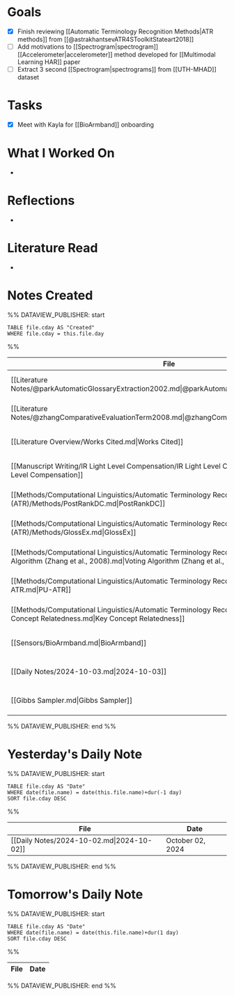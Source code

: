 
# Goals

- [x] Finish reviewing [[Automatic Terminology Recognition Methods|ATR methods]] from [[@astrakhantsevATR4SToolkitStateart2018]]
- [ ] Add motivations to [[Spectrogram|spectrogram]] [[Accelerometer|accelerometer]] method developed for [[Multimodal Learning HAR]] paper
- [ ] Extract 3 second [[Spectrogram|spectrograms]] from [[UTH-MHAD]] dataset

# Tasks

- [x] Meet with Kayla for [[BioArmband]] onboarding

# What I Worked On

- 

# Reflections

- 

# Literature Read

- 

# Notes Created


%% DATAVIEW_PUBLISHER: start
```dataview
TABLE file.cday AS "Created"
WHERE file.cday = this.file.day
```
%%

| File                                                                                                                                                                  | Created          |
| --------------------------------------------------------------------------------------------------------------------------------------------------------------------- | ---------------- |
| [[Literature Notes/@parkAutomaticGlossaryExtraction2002.md\|@parkAutomaticGlossaryExtraction2002]]                                                                    | October 03, 2024 |
| [[Literature Notes/@zhangComparativeEvaluationTerm2008.md\|@zhangComparativeEvaluationTerm2008]]                                                                      | October 03, 2024 |
| [[Literature Overview/Works Cited.md\|Works Cited]]                                                                                                                   | October 03, 2024 |
| [[Manuscript Writing/IR Light Level Compensation/IR Light Level Compensation.md\|IR Light Level Compensation]]                                                        | October 03, 2024 |
| [[Methods/Computational Linguistics/Automatic Terminology Recognition (ATR)/Methods/PostRankDC.md\|PostRankDC]]                                                       | October 03, 2024 |
| [[Methods/Computational Linguistics/Automatic Terminology Recognition (ATR)/Methods/GlossEx.md\|GlossEx]]                                                             | October 03, 2024 |
| [[Methods/Computational Linguistics/Automatic Terminology Recognition (ATR)/Methods/Voting Algorithm (Zhang et al., 2008).md\|Voting Algorithm (Zhang et al., 2008)]] | October 03, 2024 |
| [[Methods/Computational Linguistics/Automatic Terminology Recognition (ATR)/Methods/PU-ATR.md\|PU-ATR]]                                                               | October 03, 2024 |
| [[Methods/Computational Linguistics/Automatic Terminology Recognition (ATR)/Methods/Key Concept Relatedness.md\|Key Concept Relatedness]]                             | October 03, 2024 |
| [[Sensors/BioArmband.md\|BioArmband]]                                                                                                                                 | October 03, 2024 |
| [[Daily Notes/2024-10-03.md\|2024-10-03]]                                                                                                                             | October 03, 2024 |
| [[Gibbs Sampler.md\|Gibbs Sampler]]                                                                                                                                   | October 03, 2024 |

%% DATAVIEW_PUBLISHER: end %%

# Yesterday's Daily Note

%% DATAVIEW_PUBLISHER: start
```dataview
TABLE file.cday AS "Date"
WHERE date(file.name) = date(this.file.name)+dur(-1 day)
SORT file.cday DESC
```
%%

| File                                      | Date             |
| ----------------------------------------- | ---------------- |
| [[Daily Notes/2024-10-02.md\|2024-10-02]] | October 02, 2024 |

%% DATAVIEW_PUBLISHER: end %%
# Tomorrow's Daily Note

%% DATAVIEW_PUBLISHER: start
```dataview
TABLE file.cday AS "Date"
WHERE date(file.name) = date(this.file.name)+dur(1 day)
SORT file.cday DESC
```
%%

| File | Date |
| ---- | ---- |

%% DATAVIEW_PUBLISHER: end %%
